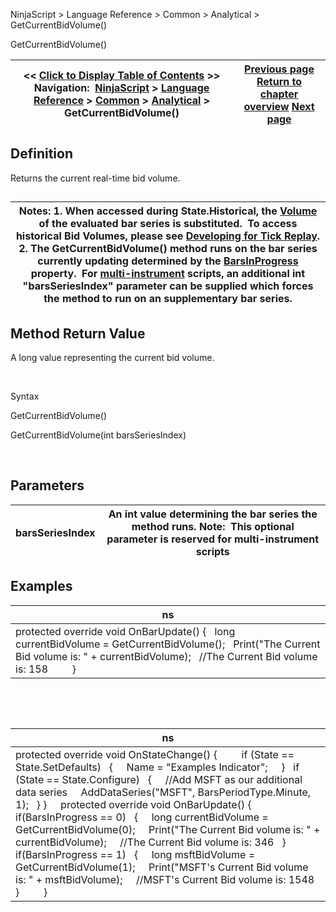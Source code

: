 ﻿


NinjaScript \> Language Reference \> Common \> Analytical \> GetCurrentBidVolume()






















GetCurrentBidVolume()







| \<\< [Click to Display Table of Contents](getcurrentbidvolume.md) \>\> **Navigation:**     [NinjaScript](ninjascript-1.md) \> [Language Reference](language_reference_wip-1.md) \> [Common](common-1.md) \> [Analytical](market_data-1.md) \> GetCurrentBidVolume() | [Previous page](getcurrentbid-1.md) [Return to chapter overview](market_data-1.md) [Next page](getmedian-1.md) |
| --- | --- |











## Definition


Returns the current real\-time bid volume.


## 




| Notes:  1\. When accessed during State.Historical, the [Volume](volume-1.md) of the evaluated bar series is substituted.  To access historical Bid Volumes, please see [Developing for Tick Replay](developing_for__tick_replay-1.md). 2\. The GetCurrentBidVolume() method runs on the bar series currently updating determined by the [BarsInProgress](barsinprogress-1.md) property.  For [multi\-instrument](multi-time_frame__instruments-1.md) scripts, an additional int "barsSeriesIndex" parameter can be supplied which forces the method to run on an supplementary bar series. |
| --- |



## 


## 


## Method Return Value


A long value representing the current bid volume.


 


Syntax  

GetCurrentBidVolume()  

GetCurrentBidVolume(int barsSeriesIndex)


 


## Parameters




| barsSeriesIndex | An int value determining the bar series the method runs. Note:  This optional parameter is reserved for multi\-instrument scripts |
| --- | --- |



## 


## 


## Examples




| ns |
| --- |
| protected override void OnBarUpdate() {    long currentBidVolume \= GetCurrentBidVolume();    Print("The Current Bid volume is: " \+ currentBidVolume);    //The Current Bid volume is: 158          } |



 


 




| ns |
| --- |
| protected override void OnStateChange() {          if (State \=\= State.SetDefaults)    {      Name \= "Examples Indicator";       }    if (State \=\= State.Configure)    {      //Add MSFT as our additional data series      AddDataSeries("MSFT", BarsPeriodType.Minute, 1);    } }      protected override void OnBarUpdate() {             if(BarsInProgress \=\= 0)    {      long currentBidVolume \= GetCurrentBidVolume(0);      Print("The Current Bid volume is: " \+ currentBidVolume);      //The Current Bid volume is: 346    }        if(BarsInProgress \=\= 1)    {      long msftBidVolume \= GetCurrentBidVolume(1);      Print("MSFT's Current Bid volume is: " \+ msftBidVolume);      //MSFT's Current Bid volume is: 1548    }          } |









